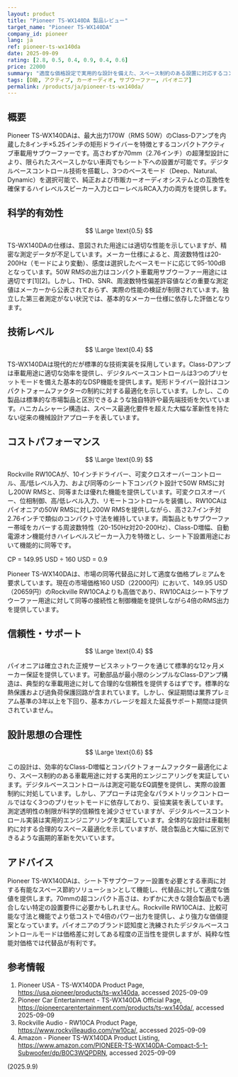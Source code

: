 ```yaml
---
layout: product
title: "Pioneer TS-WX140DA 製品レビュー"
target_name: "Pioneer TS-WX140DA"
company_id: pioneer
lang: ja
ref: pioneer-ts-wx140da
date: 2025-09-09
rating: [2.8, 0.5, 0.4, 0.9, 0.4, 0.6]
price: 22000
summary: "適度な価格設定で実用的な設計を備えた、スペース制約のある設置に対応するコンパクト車載用サブウーファー"
tags: [D級, アクティブ, カーオーディオ, サブウーファー, パイオニア]
permalink: /products/ja/pioneer-ts-wx140da/
---
```

## 概要

Pioneer TS-WX140DAは、最大出力170W（RMS 50W）のClass-Dアンプを内蔵した8インチ×5.25インチの矩形ドライバーを特徴とするコンパクトアクティブ車載用サブウーファーです。高さわずか70mm（2.76インチ）の超薄型設計により、限られたスペースしかない車両でもシート下への設置が可能です。デジタルベースコントロール技術を搭載し、3つのベースモード（Deep、Natural、Dynamic）を選択可能で、純正および市販カーオーディオシステムとの互換性を確保するハイレベルスピーカー入力とローレベルRCA入力の両方を提供します。

## 科学的有効性

$$ \Large \text{0.5} $$

TS-WX140DAの仕様は、意図された用途には適切な性能を示していますが、精密な測定データが不足しています。メーカー仕様によると、周波数特性は20-200Hz（モードにより変動）、感度は選択したベースモードに応じて95-100dBとなっています。50W RMSの出力はコンパクト車載用サブウーファー用途には適切です[1][2]。しかし、THD、SNR、周波数特性偏差許容値などの重要な測定値はメーカーから公表されておらず、実際の性能の検証が制限されています。独立した第三者測定がない状況では、基本的なメーカー仕様に依存した評価となります。

## 技術レベル

$$ \Large \text{0.4} $$

TS-WX140DAは現代的だが標準的な技術実装を採用しています。Class-Dアンプは車載用途に適切な効率を提供し、デジタルベースコントロールは3つのプリセットモードを備えた基本的なDSP機能を提供します。矩形ドライバー設計はコンパクトフォームファクターの制約に対する最適化を示しています。しかし、この製品は標準的な市場製品と区別できるような独自特許や最先端技術を欠いています。ハニカムシャーシ構造は、スペース最適化要件を超えた大幅な革新性を持たない従来の機械設計アプローチを表しています。

## コストパフォーマンス

$$ \Large \text{0.9} $$

Rockville RW10CAが、10インチドライバー、可変クロスオーバーコントロール、高/低レベル入力、および同等のシート下コンパクト設計で50W RMSに対し200W RMSと、同等または優れた機能を提供しています。可変クロスオーバー、位相制御、高/低レベル入力、リモートコントロールを装備し、RW10CAはパイオニアの50W RMSに対し200W RMSを提供しながら、高さ2.7インチ対2.76インチで類似のコンパクト寸法を維持しています。両製品ともサブウーファー帯域をカバーする周波数特性（20-150Hz対20-200Hz）、Class-D増幅、自動電源オン機能付きハイレベルスピーカー入力を特徴とし、シート下設置用途において機能的に同等です。

CP = 149.95 USD ÷ 160 USD = 0.9

Pioneer TS-WX140DAは、市場の同等代替品に対して適度な価格プレミアムを要求しています。現在の市場価格160 USD（22000円）において、149.95 USD（20659円）のRockville RW10CAよりも高価であり、RW10CAはシート下サブウーファー用途に対して同等の接続性と制御機能を提供しながら4倍のRMS出力を提供しています。

## 信頼性・サポート

$$ \Large \text{0.4} $$

パイオニアは確立された正規サービスネットワークを通じて標準的な12ヶ月メーカー保証を提供しています。可動部品が最小限のシンプルなClass-Dアンプ構造は、典型的な車載用途に対して合理的な信頼性を提供するはずです。標準的な熱保護および過負荷保護回路が含まれています。しかし、保証期間は業界プレミアム基準の3年以上を下回り、基本カバレージを超えた延長サポート期間は提供されていません。

## 設計思想の合理性

$$ \Large \text{0.6} $$

この設計は、効率的なClass-D増幅とコンパクトフォームファクター最適化により、スペース制約のある車載用途に対する実用的エンジニアリングを実証しています。デジタルベースコントロールは測定可能なEQ調整を提供し、実際の設置制約に対処しています。しかし、アプローチは完全なパラメトリックコントロールではなく3つのプリセットモードに依存しており、妥協実装を表しています。測定透明性の制限が科学的信頼性を減少させていますが、デジタルベースコントロール実装は実用的エンジニアリングを実証しています。全体的な設計は車載制約に対する合理的なスペース最適化を示していますが、競合製品と大幅に区別できるような画期的革新を欠いています。

## アドバイス

Pioneer TS-WX140DAは、シート下サブウーファー設置を必要とする車両に対する有能なスペース節約ソリューションとして機能し、代替品に対して適度な価値を提供します。70mmの超コンパクト高さは、わずかに大きな競合製品でも適合しない特定の設置要件に必要かもしれません。Rockville RW10CAは、比較可能な寸法と機能でより低コストで4倍のパワー出力を提供し、より強力な価値提案となっています。パイオニアのブランド認知度と洗練されたデジタルベースコントロールモードは価格差に対してある程度の正当性を提供しますが、純粋な性能対価格では代替品が有利です。

## 参考情報

1. Pioneer USA - TS-WX140DA Product Page, https://usa.pioneer/products/ts-wx140da, accessed 2025-09-09
2. Pioneer Car Entertainment - TS-WX140DA Official Page, https://pioneercarentertainment.com/products/ts-wx140da/, accessed 2025-09-09
3. Rockville Audio - RW10CA Product Page, https://www.rockvilleaudio.com/rw10ca/, accessed 2025-09-09
4. Amazon - Pioneer TS-WX140DA Product Listing, https://www.amazon.com/PIONEER-TS-WX140DA-Compact-5-1-Subwoofer/dp/B0C3WQPDRN, accessed 2025-09-09

(2025.9.9)